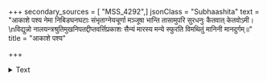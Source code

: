 +++
secondary_sources = [ "MSS_4292",]
jsonClass = "Subhaashita"
text = "आकाशे पश्य नेमा निबिडघनघटाः संभृताग्नेयचूर्णा मञ्जूषा भान्ति तासामुपरि सुरधनुः कैतवात् केतवोऽमी।  \nविद्युन्नो नालयन्त्रश्रुतिमुखनिपतद्दीप्तवर्त्तिप्रकाशः सैन्यं मारस्य मन्ये स्फुरति विमथितुं मानिनी मानदुर्गम्॥"
title = "आकाशे पश्य"

+++

<details><summary>Text</summary>

आकाशे पश्य नेमा निबिडघनघटाः संभृताग्नेयचूर्णा मञ्जूषा भान्ति तासामुपरि सुरधनुः कैतवात् केतवोऽमी।  
विद्युन्नो नालयन्त्रश्रुतिमुखनिपतद्दीप्तवर्त्तिप्रकाशः सैन्यं मारस्य मन्ये स्फुरति विमथितुं मानिनी मानदुर्गम्॥
</details>
